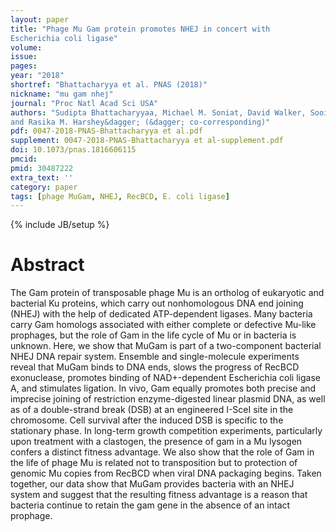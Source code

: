 ```yaml
---
layout: paper
title: "Phage Mu Gam protein promotes NHEJ in concert with
Escherichia coli ligase"
volume:
issue:
pages:
year: "2018"
shortref: "Bhattacharyya et al. PNAS (2018)"
nickname: "mu gam nhej"
journal: "Proc Natl Acad Sci USA"
authors: "Sudipta Bhattacharyyaa, Michael M. Soniat, David Walker, Sooin Janga, Ilya J. Finkelstein&dagger;,
and Rasika M. Harshey&dagger; (&dagger; co-corresponding)"
pdf: 0047-2018-PNAS-Bhattacharyya et al.pdf
supplement: 0047-2018-PNAS-Bhattacharyya et al-supplement.pdf
doi: 10.1073/pnas.1816606115
pmcid:
pmid: 30487222
extra_text: ''
category: paper
tags: [phage MuGam, NHEJ, RecBCD, E. coli ligase]
---
```

{% include JB/setup %}

# Abstract

The Gam protein of transposable phage Mu is an ortholog of eukaryotic and bacterial Ku proteins, which carry out nonhomologous DNA end joining (NHEJ) with the help of dedicated ATP-dependent ligases. Many bacteria carry Gam homologs associated with either complete or defective Mu-like prophages, but the role of Gam in the life cycle of Mu or in bacteria is unknown. Here, we show that MuGam is part of a two-component bacterial NHEJ DNA repair system. Ensemble and single-molecule experiments reveal that MuGam binds to DNA ends, slows the progress of RecBCD exonuclease, promotes binding of NAD+-dependent Escherichia coli ligase A, and stimulates ligation. In vivo, Gam equally promotes both precise and imprecise joining of restriction enzyme-digested linear plasmid DNA, as well as of a double-strand break (DSB) at an engineered I-SceI site in the chromosome. Cell survival after the induced DSB is specific to the stationary phase. In long-term growth competition experiments, particularly upon treatment with a clastogen, the presence of gam in a Mu lysogen confers a distinct fitness advantage. We also show that the role of Gam in the life of phage Mu is related not to transposition but to protection of genomic Mu copies from RecBCD when viral DNA packaging begins. Taken together, our data show that MuGam provides bacteria with an NHEJ system and suggest that the resulting fitness advantage is a reason that bacteria continue to retain the gam gene in the absence of an intact prophage. 
